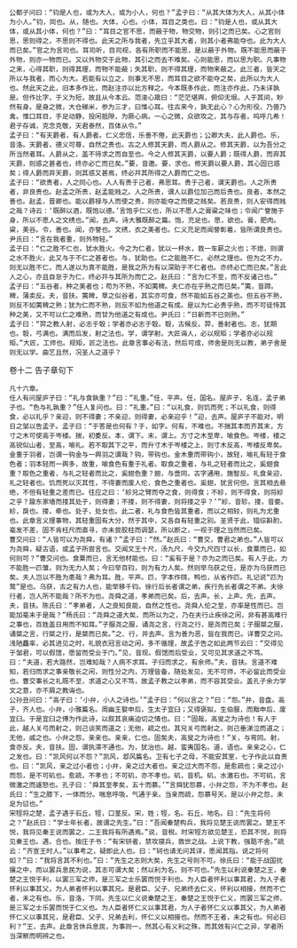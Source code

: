 <!-- { "loadSidebar": true } -->
    公都子问曰：“钧是人也，或为大人，或为小人，何也？”孟子曰：“从其大体为大人，从其小体为小人。”钧，同也。从，随也。大体，心也。小体，耳目之类也。曰：“钧是人也，或从其大体，或从其小体，何也？”曰：“耳目之官不思，而蔽于物，物交物，则引之而已矣。心之官则思，思则得之，不思则不得也。此天之所与我者，先立乎其大者，则其小者弗能夺也。此为大人而已矣。”官之为言司也。耳司听，目司视，各有所职而不能思，是以蔽于外物。既不能思而蔽于外物，则亦一物而已。又以外物交于此物，其引之而去不难矣。心则能思，而以思为职。凡事物之来，心得其职，则得其理，而物不能蔽；失其职，则不得其理，而物来蔽之。此三者，皆天之所以与我者，而心为大。若能有以立之，则事无不思，而耳目之欲不能夺之矣，此所以为大人也。然此天之此，旧本多作比，而赵注亦以比方释之。今本既多作此，而注亦作此，乃未详孰是。但作比字，于义为短，故且从今本云。范浚心箴曰：“茫茫堪舆，俯仰无垠。人于其间，眇然有身。是身之微，大仓稊米，参为三才，曰惟心耳。往古来今，孰无此心？心为形役，乃兽乃禽。惟口耳目，手足动静，投闲抵隙，为厥心病。一心之微，众欲攻之，其与存者，呜呼几希！君子存诚，克念克敬，天君泰然，百体从令。”
    孟子曰：“有天爵者，有人爵者。仁义忠信，乐善不倦，此天爵也；公卿大夫，此人爵也。乐，音洛。天爵者，德义可尊，自然之贵也。古之人修其天爵，而人爵从之。修其天爵，以为吾分之所当然者耳。人爵从之，盖不待求之而自至也。今之人修其天爵，以要人爵；既得人爵，而弃其天爵，则惑之甚者也，终亦必亡而已矣。”要，音邀。要，求也。修天爵以要人爵，其心固已惑矣；得人爵而弃天爵，则其惑又甚焉，终必幷其所得之人爵而亡之也。
    孟子曰：“欲贵者，人之同心也。人人有贵于己者，弗思耳。贵于己者，谓天爵也。人之所贵者，非良贵也。赵孟之所贵，赵孟能贱之。人之所贵，谓人以爵位加己而后贵也。良者，本然之善也。赵孟，晋卿也。能以爵禄与人而使之贵，则亦能夺之而使之贱矣。若良贵，则人安得而贱之哉？诗云：‘既醉以酒，既饱以德。’言饱乎仁义也，所以不愿人之膏粱之味也；令闻广誉施于身，所以不愿人之文绣也。”闻，去声。诗大雅既醉之篇。饱，充足也。愿，欲也。膏，肥肉。粱，美谷。令，善也。闻，亦誉也。文绣，衣之美者也。仁义充足而闻誉彰着，皆所谓良贵也。尹氏曰：“言在我者重，则外物轻。”
    孟子曰：“仁之胜不仁也，犹水胜火。今之为仁者，犹以一杯水，救一车薪之火也；不熄，则谓之水不胜火，此又与于不仁之甚者也。与，犹助也。仁之能胜不仁，必然之理也。但为之不力，则无以胜不仁，而人遂以为真不能胜，是我之所为有以深助于不仁者也。亦终必亡而已矣。”言此人之心，亦且自怠于为仁，终必幷与其所为而亡之。赵氏曰：“言为仁不至，而不反诸己也。”
    孟子曰：“五谷者，种之美者也；苟为不熟，不如荑稗。夫仁亦在乎熟之而已矣。”荑，音蹄。稗，蒲卖反。夫，音扶。荑稗，草之似谷者，其实亦可食，然不能如五谷之美也。但五谷不熟，则反不如荑稗之熟；犹为仁而不熟，则反不如为他道之有成。是以为仁必贵乎熟，而不可徒恃其种之美，又不可以仁之难熟，而甘为他道之有成也。尹氏曰：“日新而不已则熟。”
    孟子曰：“羿之教人射，必志于彀；学者亦必志于彀。彀，古候反。羿，善射者也。志，犹期也。彀，弓满也。满而后发，射之法也。学，谓学射。大匠诲人，必以规矩；学者亦必以规矩。”大匠，工师也。规矩，匠之法也。此章言事必有法，然后可成，师舍是则无以教，弟子舍是则无以学。曲艺且然，况圣人之道乎？

卷十二 告子章句下

    凡十六章。
    任人有问屋庐子曰：“礼与食孰重？”曰：“礼重。”任，平声。任，国名。屋庐子，名连，孟子弟子也。“色与礼孰重？”任人复问也。曰：“礼重。”曰：“以礼食，则饥而死；不以礼食，则得食，必以礼乎？亲迎，则不得妻；不亲迎，则得妻，必亲迎乎！”迎，去声。屋庐子不能对，明日之邹以告孟子。孟子曰：“于答是也何有？于，如字。何有，不难也。不揣其本而齐其末，方寸之木可使高于岑楼。揣，初委反。本，谓下。末，谓上。方寸之木至卑，喻食色。岑楼，楼之高锐似山者，至高，喻礼。若不取其下之平，而升寸木于岑楼之上，则寸木反高，岑楼反卑矣。金重于羽者，岂谓一钩金与一舆羽之谓哉？钩，带钩也。金木重而带钩小，故轻，喻礼有轻于食色者；羽本轻而一舆多，故重，喻食色有重于礼者。取食之重者，与礼之轻者而比之，奚翅食重？取色之重者，与礼之轻者而比之，奚翅色重？翅，与啻同，古字通用，施智反。礼食亲迎，礼之轻者也。饥而死以灭其性，不得妻而废人伦，食色之重者也。奚翅，犹言何但。言其相去悬绝，不但有轻重之差而已。往应之曰：‘紾兄之臂而夺之食，则得食；不紾，则不得食，则将紾之乎？踰东家墙而搂其处子，则得妻；不搂，则不得妻，则将搂之乎？’”紾，音轸。搂，音娄。紾，戾也。搂，牵也。处子，处女也。此二者，礼与食色皆其重者，而以之相较，则礼为尤重也。此章言义理事物，其轻重固有大分，然于其中，又各自有轻重之别。圣贤于此，错综斟酌，毫发不差，固不肯枉尺而直寻，亦未尝胶柱而调瑟，所以断之，一视于理之当然而已矣。
    曹交问曰：“人皆可以为尧舜，有诸？”孟子曰：“然。”赵氏曰：“曹交，曹君之弟也。”人皆可以为尧舜，疑古语，或孟子所尝言也。交闻文王十尺，汤九尺，今交九尺四寸以长，食粟而已，如何则可？”曹交问也。食粟而已，言无他材能也。曰：“奚有于是？亦为之而已矣。有人于此，力不能胜一匹雏，则为无力人矣；今曰举百钧，则为有力人矣。然则举乌获之任，是亦为乌获而已矣。夫人岂以不胜为患哉？弗为耳。胜，平声。匹，字本作鴄，鸭也，从省作匹。礼记说“匹为鹜”是也。乌获，古之有力人也，能举移千钧。徐行后长者谓之弟，疾行先长者谓之不弟。夫徐行者，岂人所不能哉？所不为也。尧舜之道，孝弟而已矣。后，去声。长，上声。先，去声。夫，音扶。陈氏曰：“孝弟者，人之良知良能，自然之性也。尧舜人伦之至，亦率是性而已。岂能加毫末于是哉？”杨氏曰：“尧舜之道大矣，而所以为之，乃在夫行止疾徐之闲，非有甚高难行之事也，百姓盖日用而不知耳。”子服尧之服，诵尧之言，行尧之行，是尧而已矣；子服桀之服，诵桀之言，行桀之行，是桀而已矣。”之、行，并去声。言为善为恶，皆在我而已。详曹交之问。浅陋麤率，必其进见之时，礼貌衣冠言动之闲，多不循理，故孟子告之如此两节云曰：“交得见于邹君，可以假馆，愿留而受业于门。”见，音现。假馆而后受业，又可见其求道之不笃。曰：“夫道，若大路然，岂难知哉？人病不求耳。子归而求之，有余师。”夫，音扶。言道不难知，若归而求之事亲敬长之闲，则性分之内，万理皆备，随处发见，无不可师，不必留此而受业也。曹交事长之礼既不至，求道之心又不笃，故孟子教之以孝弟，而不容其受业。盖孔子余力学文之意，亦不屑之教诲也。
    公孙丑问曰：“高子曰：‘小弁，小人之诗也。’”孟子曰：“何以言之？”曰：“怨。”弁，音盘。高子，齐人也。小弁，小雅篇名。周幽王娶申后，生太子宜臼；又得褒姒，生伯服，而黜申后、废宜臼。于是宜臼之傅为作此诗，以叙其哀痛迫切之情也。曰：“固哉，高叟之为诗也！有人于此，越人关弓而射之，则己谈笑而道之；无他，疏之也。其兄关弓而射之，则己垂涕泣而道之；无他，戚之也。小弁之怨，亲亲也。亲亲，仁也。固矣夫，高叟之为诗也！”关，与弯同。射，食亦反。夫，音扶。固，谓执滞不通也。为，犹治也。越，蛮夷国名。道，语也。亲亲之心，仁之发也。曰：“凯风何以不怨？”凯风，邶风篇名。卫有七子之母，不能安其室，七子作此以自责也。曰：“凯风，亲之过小者也；小弁，亲之过大者也。亲之过大而不怨，是愈疏也；亲之过小而怨，是不可矶也。愈疏，不孝也；不可矶，亦不孝也。矶，音机。矶，水激石也。不可矶，言微激之而遽怒也。孔子曰：‘舜其至孝矣，五十而慕。’”言舜犹怨慕，小弁之怨，不为不孝也。赵氏曰：“生之膝下，一体而分。喘息呼吸，气通于亲。当亲而疏，怨慕号天。是以小弁之怨，未足为愆也。”
    宋牼将之楚，孟子遇于石丘。牼，口茎反。宋，姓；牼，名。石丘，地名。曰：“先生将何之？”赵氏曰：“学士年长者，故谓之先生。”曰：“吾闻秦楚构兵，我将见楚王说而罢之。楚王不悦，我将见秦王说而罢之，二王我将有所遇焉。”说，音税。时宋牼方欲见楚王，恐其不悦，则将见秦王也。遇，合也。按庄子书：“有宋钘者，禁攻寝兵，救世之战。上说下教，强聒不舍。”疏云：“齐宣王时人。”以事考之，疑即此人也。曰：“轲也请无问其详，愿闻其指。说之将何如？”曰：“我将言其不利也。”曰：“先生之志则大矣，先生之号则不可。徐氏曰：“能于战国扰攘之中，而以罢兵息民为说，其志可谓大矣；然以利为名，则不可也。”先生以利说秦楚之王，秦楚之王悦于利，以罢三军之师，是三军之士乐罢而悦于利也。为人臣者怀利以事其君，为人子者怀利以事其父，为人弟者怀利以事其兄。是君臣、父子、兄弟终去仁义，怀利以相接，然而不亡者，未之有也。乐，音洛，下同。先生以仁义说秦楚之王，秦楚之王悦于仁义，而罢三军之师，是三军之士乐罢而悦于仁义也。为人臣者怀仁义以事其君，为人子者怀仁义以事其父，为人弟者怀仁义以事其兄，是君臣、父子、兄弟去利，怀仁义以相接也。然而不王者，未之有也。何必曰利？”王，去声。此章言休兵息民，为事则一，然其心有义利之殊，而其效有兴亡之异，学者所当深察而明辨之也。
